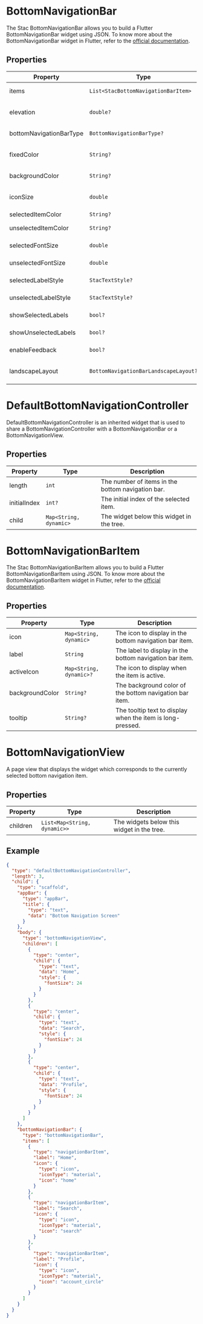# BottomNavigationBar

The Stac BottomNavigationBar allows you to build a Flutter BottomNavigationBar widget using JSON.
To know more about the BottomNavigationBar widget in Flutter, refer to the [official documentation](https://api.flutter.dev/flutter/material/BottomNavigationBar-class.html).

## Properties

| Property                | Type                                  | Description                                                                    |
|-------------------------|---------------------------------------|--------------------------------------------------------------------------------|
| items                   | `List<StacBottomNavigationBarItem>`  | The items to be displayed in the bottom navigation bar.                        |
| elevation               | `double?`                             | The z-coordinate at which to place this bottom navigation bar.                 |
| bottomNavigationBarType | `BottomNavigationBarType?`            | The type of the bottom navigation bar.                                         |
| fixedColor              | `String?`                             | The color of the selected item when `type` is `BottomNavigationBarType.fixed`. |
| backgroundColor         | `String?`                             | The background color of the bottom navigation bar.                             |
| iconSize                | `double`                              | The size of the icons in the bottom navigation bar. Defaults to `24`.          |
| selectedItemColor       | `String?`                             | The color of the selected item.                                                |
| unselectedItemColor     | `String?`                             | The color of the unselected items.                                             |
| selectedFontSize        | `double`                              | The font size of the selected item. Defaults to `14.0`.                        |
| unselectedFontSize      | `double`                              | The font size of the unselected items. Defaults to `12.0`.                     |
| selectedLabelStyle      | `StacTextStyle?`                     | The text style of the selected item label.                                     |
| unselectedLabelStyle    | `StacTextStyle?`                     | The text style of the unselected item labels.                                  |
| showSelectedLabels      | `bool?`                               | Whether to show labels for selected items.                                     |
| showUnselectedLabels    | `bool?`                               | Whether to show labels for unselected items.                                   |
| enableFeedback          | `bool?`                               | Whether to enable feedback for taps.                                           |
| landscapeLayout         | `BottomNavigationBarLandscapeLayout?` | The layout of the bottom navigation bar in landscape mode.                     |

# DefaultBottomNavigationController

DefaultBottomNavigationController is an inherited widget that is used to share a BottomNavigationController with a BottomNavigationBar or a BottomNavigationView.

## Properties

| Property      | Type                    | Description                                                                 |
|---------------|-------------------------|-----------------------------------------------------------------------------|
| length        | `int`                   | The number of items in the bottom navigation bar.                           |
| initialIndex  | `int?`                  | The initial index of the selected item.                                     |
| child         | `Map<String, dynamic>`  | The widget below this widget in the tree.                                   |


# BottomNavigationBarItem

The Stac BottomNavigationBarItem allows you to build a Flutter BottomNavigationBarItem using JSON.
To know more about the BottomNavigationBarItem widget in Flutter, refer to the [official documentation](https://api.flutter.dev/flutter/widgets/BottomNavigationBarItem-class.html).

## Properties

| Property        | Type                    | Description                                                                 |
|-----------------|-------------------------|-----------------------------------------------------------------------------|
| icon            | `Map<String, dynamic>`  | The icon to display in the bottom navigation bar item.                      |
| label           | `String`                | The label to display in the bottom navigation bar item.                     |
| activeIcon      | `Map<String, dynamic>?` | The icon to display when the item is active.                                |
| backgroundColor | `String?`               | The background color of the bottom navigation bar item.                     |
| tooltip         | `String?`               | The tooltip text to display when the item is long-pressed.                  |

# BottomNavigationView

A page view that displays the widget which corresponds to the currently selected bottom navigation item.

## Properties

| Property | Type                          | Description                                      |
|----------|-------------------------------|--------------------------------------------------|
| children | `List<Map<String, dynamic>>`  | The widgets below this widget in the tree.       |


## Example

```json
{
  "type": "defaultBottomNavigationController",
  "length": 3,
  "child": {
    "type": "scaffold",
    "appBar": {
      "type": "appBar",
      "title": {
        "type": "text",
        "data": "Bottom Navigation Screen"
      }
    },
    "body": {
      "type": "bottomNavigationView",
      "children": [
        {
          "type": "center",
          "child": {
            "type": "text",
            "data": "Home",
            "style": {
              "fontSize": 24
            }
          }
        },
        {
          "type": "center",
          "child": {
            "type": "text",
            "data": "Search",
            "style": {
              "fontSize": 24
            }
          }
        },
        {
          "type": "center",
          "child": {
            "type": "text",
            "data": "Profile",
            "style": {
              "fontSize": 24
            }
          }
        }
      ]
    },
    "bottomNavigationBar": {
      "type": "bottomNavigationBar",
      "items": [
        {
          "type": "navigationBarItem",
          "label": "Home",
          "icon": {
            "type": "icon",
            "iconType": "material",
            "icon": "home"
          }
        },
        {
          "type": "navigationBarItem",
          "label": "Search",
          "icon": {
            "type": "icon",
            "iconType": "material",
            "icon": "search"
          }
        },
        {
          "type": "navigationBarItem",
          "label": "Profile",
          "icon": {
            "type": "icon",
            "iconType": "material",
            "icon": "account_circle"
          }
        }
      ]
    }
  }
}
```